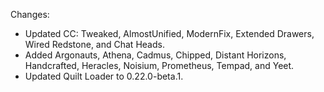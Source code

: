 Changes:

* Updated CC: Tweaked, AlmostUnified, ModernFix, Extended Drawers, Wired Redstone, and Chat Heads.
* Added Argonauts, Athena, Cadmus, Chipped, Distant Horizons, Handcrafted, Heracles, Noisium, Prometheus, Tempad, and Yeet.
* Updated Quilt Loader to 0.22.0-beta.1.
